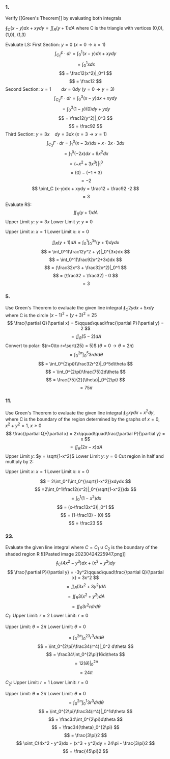### 1.
Verify [[Green's Theorem]] by evaluating both integrals

$\oint_C (x-y)dx + xydy = \iint_R(y+1)dA$ where C is the triangle with vertices (0,0), (1,0), (1,3)

Evaluate LS:
First Section:
$y=0$
($x = 0\to x=1$)
$$ \int_{C_1}F\cdot dr = \int_0^1(x-y)dx + xydy $$
$$ = \int_0^1 xdx $$
$$ = \frac12(x^2)|_0^1 $$
$$ = \frac12 $$
Second Section:
$x = 1 \qquad dx = 0dy$
$(y=0\to y=3)$
$$ \int_{C_2}F\cdot dr = \int_0^3(x-y)dx + xydy $$
$$ = \int_0^3(1-y)(0)dy + ydy $$
$$ = \frac12(y^2)|_0^3 $$
$$ = \frac92 $$
Third Section:
$y = 3x\quad dy = 3dx$
$(x=3\to x=1)$
$$ \int_{C_3} F\cdot dr = \int_1^0 (x-3x)dx + x\cdot 3x\cdot 3dx $$
$$ = \int_1^0(-2x)dx + 9x^2dx $$
$$ = (-x^2 + 3x^3)|_1^0 $$
$$ = (0)-(-1+3) $$
$$ = -2 $$
$$ \oint_C (x-y)dx + xydy = \frac12 + \frac92 -2 $$
$$ = 3 $$
Evaluate RS:
$$ \iint_R (y+1)dA $$
Upper Limit $y$: $y = 3x$
Lower Limit $y$: $y = 0$

Upper Limit $x$: $x = 1$
Lower Limit $x$: $x=0$

$$ \iint_R (y+1)dA = \int_0^1\int_0^{3x}(y+1)dydx $$
$$ = \int_0^1(\frac12y^2 + y)|_0^{3x}dx $$
$$ = \int_0^1(\frac92x^2+3x)dx $$
$$ = (\frac32x^3 + \frac32x^2)|_0^1 $$
$$ = (\frac32 + \frac32) - 0 $$
$$ = 3 $$
### 5.
Use Green's Theorem to evaluate the given line integral
$\oint_C 2ydx + 5xdy$ where C is the circle $(x-1)^2 + (y+3)^2 = 25$
$$ \frac{\partial Q}{\partial x} = 5\qquad\quad\frac{\partial P}{\partial y} = 2 $$
$$ = \iint_R(5-2)dA $$
Convert to polar:
$(r=0\to r=\sqrt{25} = 5)$
$(\theta=0\to\theta=2\pi)$
$$ = \int_0^{2\pi}\int_0^{5}3rdrd\theta $$
$$ = \int_0^{2\pi}(\frac32r^2)|_0^5d\theta $$
$$ = \int_0^{2\pi}\frac{75}2d\theta $$
$$ = \frac{75}{2}(\theta)|_0^{2\pi} $$
$$ = 75\pi $$
### 11.
Use Green's Theorem to evaluate the given line integral
$\oint_C xydx + x^2dy$, where C is the boundary of the region determined by the graphs of $x=0$, $x^2+y^2=1$, $x\geq 0$
$$ \frac{\partial Q}{\partial x} = 2x\qquad\quad\frac{\partial P}{\partial y} = x $$
$$ = \iint_R (2x - x)dA $$
Upper Limit $y$: $y = \sqrt{1-x^2}$
Lower Limit $y$: $y=0$
Cut region in half and multiply by 2:

Upper Limit $x$: $x=1$
Lower Limit $x$: $x=0$

$$ = 2\int_0^1\int_0^{\sqrt{1-x^2}}xdydx $$
$$ =2\int_0^1\frac12(x^2)|_0^{\sqrt{1-x^2}}dx $$
$$ = \int_0^1(1-x^2)dx $$
$$ = (x-\frac13x^3)|_0^1 $$
$$ = (1-\frac13) - (0) $$
$$ = \frac23 $$
### 23.
Evaluate the given line integral where $C = C_1\cup C_2$ is the boundary of the shaded region R
![[Pasted image 20230424225947.png]]
$$ \oint_C(4x^2 - y^3)dx + (x^3 + y^2)dy $$
$$ \frac{\partial P}{\partial y} = -3y^2\qquad\quad\frac{\partial Q}{\partial x} = 3x^2 $$
$$ = \iint_R (3x^2+3y^2)dA $$
$$ = \iint_R3(x^2+y^2)dA $$
$$ = \iint_R 3r^2rdrd\theta $$
$C_1$:
Upper Limit: $r=2$
Lower Limit: $r=0$

Upper Limit: $\theta = 2\pi$
Lower Limit: $\theta = 0$

$$ = \int_0^{2\pi}\int_0^23r^3drd\theta $$
$$ = \int_0^{2\pi}\frac34(r^4)|_0^2 d\theta $$
$$ = \frac34\int_0^{2\pi}16d\theta $$
$$ = 12(\theta)|_0^{2\pi} $$
$$ = 24\pi $$

$C_2$:
Upper Limit: $r=1$
Lower Limit: $r=0$

Upper Limit: $\theta = 2\pi$
Lower Limit: $\theta = 0$
$$ = \int_0^{2\pi}\int_0^1 3r^3drd\theta $$
$$ = \int_0^{2\pi}\frac34(r^4)|_0^1d\theta $$
$$ = \frac34\int_0^{2\pi}d\theta $$
$$ = \frac34(\theta)_0^{2\pi} $$
$$ = \frac{3\pi}2 $$
$$ \oint_C(4x^2 - y^3)dx + (x^3 + y^2)dy = 24\pi - \frac{3\pi}2 $$
$$ = \frac{45\pi}2 $$

